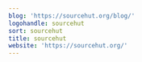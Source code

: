 ```yaml
---
blog: 'https://sourcehut.org/blog/'
logohandle: sourcehut
sort: sourcehut
title: sourcehut
website: 'https://sourcehut.org/'
---
```

